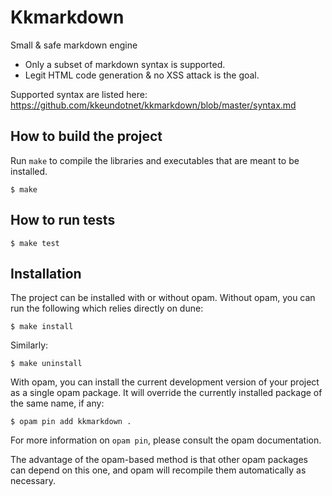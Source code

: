Kkmarkdown
======

Small & safe markdown engine

* Only a subset of markdown syntax is supported.
* Legit HTML code generation & no XSS attack is the goal.

Supported syntax are listed here:
<https://github.com/kkeundotnet/kkmarkdown/blob/master/syntax.md>

How to build the project
--

Run `make` to compile the libraries and executables that are
meant to be installed.
```
$ make
```

How to run tests
--

```
$ make test
```

Installation
--

The project can be installed with or without opam.
Without opam, you can run the following which relies directly on
dune:
```
$ make install
```
Similarly:
```
$ make uninstall
```

With opam, you can install the current development version of your
project as a single opam package. It will override the currently
installed package of the same name, if any:
```
$ opam pin add kkmarkdown .
```
For more information on `opam pin`, please consult the opam documentation.

The advantage of the opam-based method is that other opam packages can
depend on this one, and opam will recompile them automatically as
necessary.
